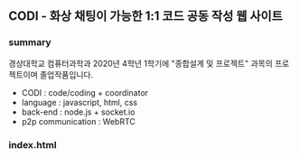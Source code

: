 ## CODI - 화상 채팅이 가능한 1:1 코드 공동 작성 웹 사이트
### summary
경상대학교 컴퓨터과학과 2020년 4학년 1학기에 "종합설계 및 프로젝트" 과목의 프로젝트이며 졸업작품입니다.
- CODI : code/coding + coordinator
- language : javascript, html, css
- back-end : node.js + socket.io
- p2p communication : WebRTC

### index.html
